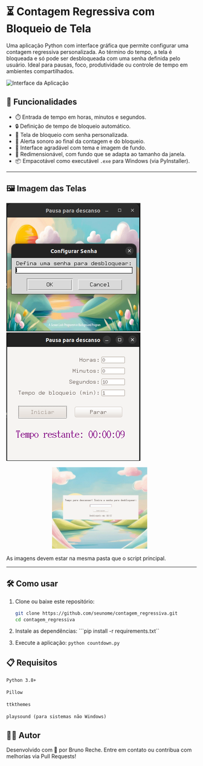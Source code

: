 # ⏳ Contagem Regressiva com Bloqueio de Tela

Uma aplicação Python com interface gráfica que permite configurar uma contagem regressiva personalizada. Ao término do tempo, a tela é bloqueada e só pode ser desbloqueada com uma senha definida pelo usuário. Ideal para pausas, foco, produtividade ou controle de tempo em ambientes compartilhados.

![Interface da Aplicação](screenshot.png)

## 🚀 Funcionalidades

- ⏱️ Entrada de tempo em horas, minutos e segundos.
- 🔒 Definição de tempo de bloqueio automático.
- 🔐 Tela de bloqueio com senha personalizada.
- 🔔 Alerta sonoro ao final da contagem e do bloqueio.
- 🎨 Interface agradável com tema e imagem de fundo.
- 📏 Redimensionável, com fundo que se adapta ao tamanho da janela.
- 📦 Empacotável como executável `.exe` para Windows (via PyInstaller).

---

## 🖼️ Imagem das Telas

  ![janela inicial](./src/images/tela1.png) ![janela principal](./src/images/tela2.png)

<div align="center">
  <img src="./src/images/tela3.png" alt="Formulário" width="50%" style="margin-right: 10px;"/>
</div>
  

As imagens devem estar na mesma pasta que o script principal.

---

## 🛠️ Como usar

1. Clone ou baixe este repositório:
   ```bash
   git clone https://github.com/seunome/contagem_regressiva.git
   cd contagem_regressiva
   ```

2. Instale as dependências:
```pip install -r requirements.txt``

3. Execute a aplicação:
```python countdown.py```

## 📋 Requisitos

    Python 3.8+

    Pillow

    ttkthemes

    playsound (para sistemas não Windows)

## 👨‍💻 Autor

Desenvolvido com 💙 por Bruno Reche.
Entre em contato ou contribua com melhorias via Pull Requests!